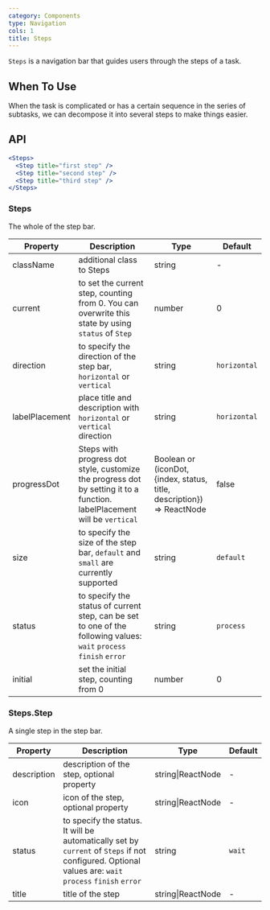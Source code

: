 ```yaml
---
category: Components
type: Navigation
cols: 1
title: Steps
---
```


`Steps` is a navigation bar that guides users through the steps of a task.

## When To Use

When the task is complicated or has a certain sequence in the series of subtasks, we can decompose it into several steps to make things easier.

## API

```jsx
<Steps>
  <Step title="first step" />
  <Step title="second step" />
  <Step title="third step" />
</Steps>
```

### Steps

The whole of the step bar.

| Property | Description | Type | Default |
| --- | --- | --- | --- |
| className | additional class to Steps | string | - |
| current | to set the current step, counting from 0. You can overwrite this state by using `status` of `Step` | number | 0 |
| direction | to specify the direction of the step bar, `horizontal` or `vertical` | string | `horizontal` |
| labelPlacement | place title and description with `horizontal` or `vertical` direction | string | `horizontal` |
| progressDot | Steps with progress dot style, customize the progress dot by setting it to a function. labelPlacement will be `vertical` | Boolean or (iconDot, {index, status, title, description}) => ReactNode | false |
| size | to specify the size of the step bar, `default` and `small` are currently supported | string | `default` |
| status | to specify the status of current step, can be set to one of the following values: `wait` `process` `finish` `error` | string | `process` |
| initial | set the initial step, counting from 0 | number | 0 |

### Steps.Step

A single step in the step bar.

| Property | Description | Type | Default |
| --- | --- | --- | --- |
| description | description of the step, optional property | string\|ReactNode | - |
| icon | icon of the step, optional property | string\|ReactNode | - |
| status | to specify the status. It will be automatically set by `current` of `Steps` if not configured. Optional values are: `wait` `process` `finish` `error` | string | `wait` |
| title | title of the step | string\|ReactNode | - |
